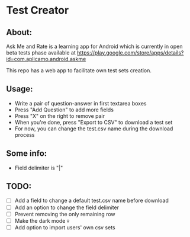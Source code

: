 # Test Creator

## About:
Ask Me and Rate is a learning app for Android which is currently in open beta tests phase available at https://play.google.com/store/apps/details?id=com.aplicamo.android.askme

This repo has a web app to facilitate own test sets creation.

## Usage:
- Write a pair of question-answer in first textarea boxes
- Press "Add Question" to add more fields
- Press "X" on the right to remove pair
- When you're done, press "Export to CSV" to download a test set
- For now, you can change the test.csv name during the download process

## Some info:
- Field delimiter is "|"

## TODO:
- [ ] Add a field to change a default test.csv name before download
- [ ] Add an option to change the field delimiter
- [ ] Prevent removing the only remaining row
- [ ] Make the dark mode 💀
- [ ] Add option to import users' own csv sets
